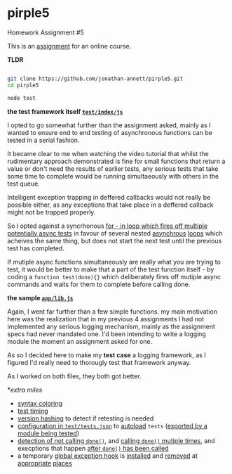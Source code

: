 # pirple5
Homework Assignment #5

This is an [assignment](assignment.md) for an online course.


**TLDR**

```bash

git clone https://github.com/jonathan-annett/pirple5.git
cd pirple5

node test
```


**the test framework itself [`test/index/js`](test/index.js)**  

I opted to go somewhat further than the assignment asked, mainly as I wanted to ensure end to end testing of asynchronous functions can be tested in a serial fashion.

It became clear to me when watching the video tutorial that whilst the rudimentary approach demonstrated is fine for small functions that return a value or don't need the results of earlier tests, any serious tests that take some time to complete would be running simultaeously with others in the test queue. 

Intelligent exception trapping in deffered callbacks would not really be possible either, as any exceptions that take place in a deffered callback might not be trapped properly.

So I opted against a syncrhonous [for - in loop which fires off multiple potentially async tests](https://github.com/pirple/The-NodeJS-Master-Class/blob/728dd393177a215e487de112671a970350d24d50/Section%206/FINAL/test/index.js#L36) in favour of several nested [asynchrous](test/index.js#L585) [loops](test/index.js#L611) which acheives the same thing, but does not start the next test until the previous test has completed.

If mutiple async functions simultaneously are really what you are trying to test, it would be better to make that a part of the test function itself - by coding a `function test(done){}` which deliberately fires off mutiple async commands and waits for them to complete before calling done.


**the sample [`app/lib.js`](app/lib.js)**  

Again, I went far further than a few simple functions. my main motivation here was the realization that in my previous 4 assignments I had not implemented any serious logging mechanism, mainly as the assignment specs had never mandated one. I'd been intending to write a logging module the moment an assignment asked for one. 

As so I decided here to make my **test case** a logging framework, as I figured I'd really need to thorougly test that framework anyway. 

As I worked on both files, they both got better.

**extra miles*

 * [syntax coloring](test/index.js#L120)
 * [test timing](test/index.js#L263)
 * [version hashing](test/index.js#L67) to detect if retesting is needed
 * [configuration in `test/tests.json`](test/test.json) to [autoload](test/index.js#L652) `tests` ([exported by a module being tested](app/lib.js#L748))
 * [detection of not calling `done()`](test/index.js#L482), and [calling `done()` mutiple times](test/index.js#L545), and execptions that happen [after `done()` has been called](test/index.js#L511)
 * a temporary [global exception hook](test/index.js#L523) is [installed](test/index.js#L529) and [removed](test/index.js#L525) at [appropriate](test/index.js#L552) [places](test/index.js#L561)
